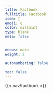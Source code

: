 ```yaml
---
title: Factbook
fulltitle: Factbook
icon: 📓
emoji: q
color: millmint
type: blank
meta: false


menus: main
weight: 2

autonumbering: false

toc: false
---
```

<style>
  header.info {
	height: 2.5rem;
  }
</style>

{{< nav/factbook >}}